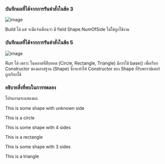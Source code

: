 ### บันทึกผลที่ได้จากการรันคำสั่งในข้อ 3
![image](https://github.com/Chaiyapa/03376836-OOP-2566-Lab-10/assets/144195729/44589847-67de-48b4-9a09-417f12a73018)

Build ได้ แต่ จะมีแจ้งเตือนว่า มี field Shape.NumOfSide ไม่ได้ถูกใช้งาน
### บันทึกผลที่ได้จากการรันคำสั่งในข้อ 5
![image](https://github.com/Chaiyapa/03376836-OOP-2566-Lab-10/assets/144195729/f577b790-47aa-4e76-bff5-731d9e77cbc3)

Run ได้ เพราะ ในคลาสที่สืบทอด (Circle, Rectangle, Triangle) มีการใช้ base() เพื่อเรียก Constructor ของคลาสฐาน (Shape) ซึ่งจะทำให้ Constructor ของ Shape ที่รับพารามิเตอร์ถูกเรียกใช้
### อธิบายสิ่งที่พบในการทดลอง
โปรแกรมจะแสดงผล

This is some shape with unknown side

This is a circle

This is some shape with 4 sides

This is a rectangle

This is some shape with 3 sides

This is a triangle
